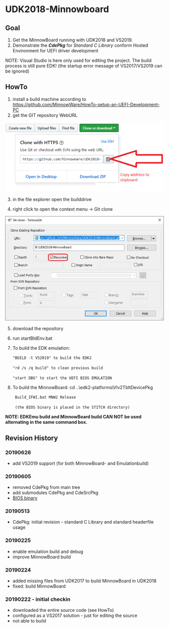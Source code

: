 # UDK2018-Minnowboard

## Goal
1. Get the MinnowBoard running with UDK2018 and VS2019.
2. Demonstrate the **_CdePkg_** for *Standard C Library* conform Hosted Environment for UEFI driver development

NOTE: Visual Studio is here only used for editing the project. The build process is still pure EDK!
      (the startup error message of VS2017/VS2019 can be ignored)

## HowTo
1. install a build machine according to https://github.com/MinnowWare/HowTo-setup-an-UEFI-Development-PC
2. get the GIT repository WebURL

  ![cloneimage](cloneaddr.png)
  
3. in the file explorer open the builddrive

4. right click to open the context menu -> Git clone

  ![cloneimage2](clonedest.png)

5. download the repository

6. run startBldEnv.bat

7. To build the EDK emulation:

       "BUILD -t VS2019" to build the EDK2
       
       "rd /s /q build" to clean previous build
       
       "start DBG" to start the UEFI BIOS EMULATION

8. To build the MinnowBoard:
		cd ..\edk2-platforms\Vlv2TbltDevicePkg
		
		Build_IFWI.bat MNW2 Release
		
		(the BIOS binary is placed in the STITCH directory)

**NOTE: EDKEmu build and MinnowBoard build CAN NOT be used alternating in the
      same command box.**

## Revision History

### 20190626
* add VS2019 support (for both MinnowBoard- and Emulationbuild)

### 20190605
* removed CdePkg from main tree
* add submodules CdePkg and CdeSrcPkg
* [BIOS binary](https://github.com/MinnowWare/UDK2018-MinnowBoard/blob/master/edk2-platforms/Vlv2TbltDevicePkg/Stitch/MNW2MAX1.X64.0100.R01.1906052251.bin)

### 20190513
* CdePkg: initial revision - standard C Library and standard headerfile usage

### 20190225
* enable emulation build and debug
* improve MinnowBoard build

### 20190224
* added missing files from UDK2017 to build MinnowBoard in UDK2018
* fixed: build MinnowBoard

### 20190222 - initial checkin
* downloaded the entire source code (see HowTo)
* configured as a VS2017 solution - just for editing the source
* not able to build
